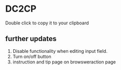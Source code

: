 # DC2CP

Double click to copy it to your clipboard

## further updates
1. Disable functionality when editing input field.
2. Turn on/off button
3. instruction and tip page on browsweraction page
